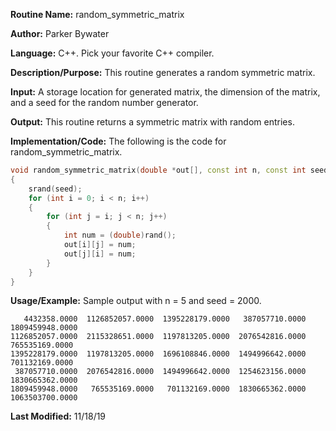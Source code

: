 **Routine Name:** random\_symmetric\_matrix 

**Author:** Parker Bywater

**Language:** C++. Pick your favorite C++ compiler. 

**Description/Purpose:** This routine generates a random symmetric matrix. 

**Input:** A storage location for generated matrix, the dimension of the matrix, and a seed for the random
number generator. 
 
**Output:** This routine returns a symmetric matrix with random entries.  

**Implementation/Code:** The following is the code for random\_symmetric\_matrix. 
   
```C++
void random_symmetric_matrix(double *out[], const int n, const int seed) 
{ 
    srand(seed); 
    for (int i = 0; i < n; i++) 
    {
        for (int j = i; j < n; j++)
        {
            int num = (double)rand();
            out[i][j] = num; 
            out[j][i] = num; 
        }
    }
}
```

**Usage/Example:** Sample output with n = 5 and seed = 2000.  
    
       4432358.0000  1126852057.0000  1395228179.0000   387057710.0000  1809459948.0000
    1126852057.0000  2115328651.0000  1197813205.0000  2076542816.0000   765535169.0000
    1395228179.0000  1197813205.0000  1696108846.0000  1494996642.0000   701132169.0000
     387057710.0000  2076542816.0000  1494996642.0000  1254623156.0000  1830665362.0000
    1809459948.0000   765535169.0000   701132169.0000  1830665362.0000  1063503700.0000 

**Last Modified:** 11/18/19 
